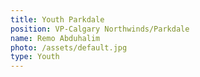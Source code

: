 ```yaml
---
title: Youth Parkdale
position: VP-Calgary Northwinds/Parkdale
name: Remo Abduhalim
photo: /assets/default.jpg
type: Youth
---
```


